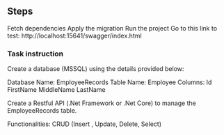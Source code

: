 ## Steps
Fetch dependencies
Apply the migration
Run the project
Go to this link to test: http://localhost:15641/swagger/index.html

### Task instruction

Create a database (MSSQL) using the details provided below:

Database Name: EmployeeRecords
Table Name: Employee
Columns:
Id
FirstName
MiddleName
LastName


Create a Restful API (.Net Framework or .Net Core) to manage the EmployeeRecords table.

Functionalities: CRUD (Insert , Update, Delete, Select)
